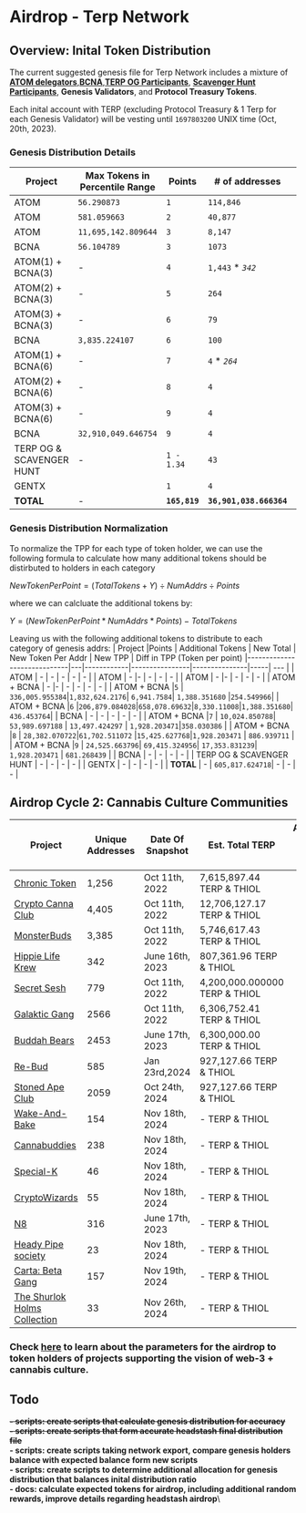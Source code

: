 # Airdrop - Terp Network
## Overview: Inital Token Distribution
The current suggested genesis file for Terp Network includes a mixture of [**ATOM delegators**](./interchain/gaia.csv),[**BCNA**](./interchain/bcna_delegators.csv),[**TERP OG Participants**](./points/terp-og.md), [**Scavenger Hunt Participants**](./points/scavenger-hunt.md), **Genesis Validators**, and **Protocol Treasury Tokens**.

Each inital account with TERP (excluding Protocol Treasury & 1 Terp for each Genesis Validator) will be vesting until `1697803200` UNIX time (Oct, 20th, 2023).


### Genesis Distribution Details
| Project | Max Tokens in Percentile Range | Points     | # of addresses | Total Tokens (TERP & THIOL)  | TPP (Token per point) | Tokens 
|-----------------------|------|------------|----------------|---------------|-----| --- |
| ATOM  |   `56.290873` | `1`  | `114,846`  | `13,276,409.490870` | `115.601845` | `115.601845` |
| ATOM  |   `581.059663`| `2`  | `40,877`   | `9,450,913.236130`  | `115.601845` | `231.203690` |
| ATOM  |`11,695,142.809644`|`3`| `8,147` | `2,825,424.701792`    | `115.601845` | `346.805536` |
| BCNA  | `56.104789`   | `3`  | `1073`      | `5,834,764.634094` | `1,812.601626`|  `5,437.804878` | 
| ATOM(1) + BCNA(3)    |  -      | `4`| `1,443` * *`342`*| `8,013,565.901289`  | `1,388.351680` | `5,553.40672` |
| ATOM(2) + BCNA(3)    | -      | `5`| `264`| `1,496,618.262216`  | `1,133.8017138` |`5,669.008569` |
| ATOM(3) + BCNA(3)    | -     | `6`          | `79`             | `451,199.612292`    | `951.897916` |`5,784.610414` |
| BCNA | `3,835.224107`| `6`          | `100`            | `1,087,560.976`     | `1,812.601626` | `10,875.609760` |
| ATOM(1) + BCNA(6)  | -        | `7`          | `4`  * *`264`*             | `43,964.846400`     | `1,570.173085` | -|
| ATOM(2) + BCNA(6)  | -        | `8`          | `4`              | `33,320.440350`     | `1,041.263760` | - |
| ATOM(3) + BCNA(6) | -           | `9`          | `4`              | `44,889.661160`     | `1,246.935032` | - |
| BCNA   |`32,910,049.646754` | `9`          | `4`              | `65,253.658520`     | `1,812.601625` | - |
| TERP OG & SCAVENGER HUNT | -  | `1 - 1.34`   | `43`             | `111,913.879345`    | ~`2,263.172484` | - |
| GENTX         |              | `1`          | `4`              | `4`                 | `1` | - |
| **TOTAL**                   | -          |  **`165,819`**     | **`36,901,038.666364`** | - | - | -| 

### Genesis Distribution Normalization
To normalize the TPP for each type of token holder, we can use the following formula to calculate how many additional tokens should be distirbuted to holders in each category 

$NewTokenPerPoint = (TotalTokens + Y) ÷  NumAddrs ÷ Points$

where we can calcluate the additional tokens by:

$Y = (NewTokenPerPoint * NumAddrs * Points) - TotalTokens$


Leaving us with the following additional tokens to distribute to each category of genesis addrs:
| Project                  |Points   | Additional Tokens  | New Total | New Token Per Addr  | New TPP | Diff in TPP (Token per point)
|-----------------------------|---|------------|----------------|---------------|-----| --- |
| ATOM                      | -  | -        | -      | - | - |
| ATOM                      | -  |-        | -       | - | - |
| ATOM                      | -  |-        | -         | - | - |
| ATOM + BCNA               | -  |-        | -       | -  | - | - |
| ATOM + BCNA               |`5` | `336,005.955384`|`1,832,624.2176`| `6,941.7584`| `1,388.351680` |`254.549966`|
| ATOM + BCNA               |`6` |`206,879.084028`|`658,078.69632`|`8,330.11008`|`1,388.351680`| `436.453764`|
| BCNA                      | -  | - | - | - | - |
| ATOM + BCNA               |`7` | `10,024.850788`| `53,989.697188` | `13,497.424297` | `1,928.203471`|`358.030386` |
| ATOM + BCNA               |`8` | `28,382.070722`|`61,702.511072` |`15,425.627768`|`1,928.203471` | `886.939711` |
| ATOM + BCNA               |`9` | `24,525.663796`| `69,415.324956`| `17,353.831239`| `1,928.203471` | `681.268439` |
| BCNA                      | -  | - | -   | - | 
| TERP OG & SCAVENGER HUNT  | -  | - | -  | - | 
| GENTX                     | -  | - | - | - |
| **TOTAL**                 | -  | `605,817.624718`| - | - | - |


## Airdrop Cycle 2: Cannabis Culture Communities 



| Project                                           | Unique Addresses  | Date Of Snapshot   | Est. Total TERP | Average Token Per Point |
|---------------------------------------------------|-------------------|-------------------|-------------------| -------------------| 
| [Chronic Token](./headstash/communities/chronic-token/cht.csv)        | 1,256             | Oct 11th, 2022    | 7,615,897.44 TERP & THIOL |
| [Crypto Canna Club](./headstash/communities/crypto-canna-club/ccc.csv)| 4,405             | Oct 11th, 2022    | 12,706,127.17 TERP & THIOL |
| [MonsterBuds](./headstash/communities/monster-buds/the-buds.csv)      | 3,385             | Oct 11th, 2022    | 5,746,617.43  TERP & THIOL |
| [Hippie Life Krew](./headstash/communities/hippie-life-krew/hlk.csv)  | 342               | June 16th, 2023   | 807,361.96  TERP & THIOL |
| [Secret Sesh](./headstash/communities/secret-sesh/sesh.csv)           | 779               | Oct 11th, 2022    | 4,200,000.000000  TERP & THIOL |
| [Galaktic Gang](./headstash/communities/galacktic-gang/gg.csv)        | 2566              | Oct 11th, 2022    | 6,306,752.41  TERP & THIOL |
| [Buddah Bears](./headstash/communities/buddah-bears/bb.csv)           | 2453              | June 17th, 2023   | 6,300,000.00  TERP & THIOL |
| [Re-Bud](./headstash/communities/rebud/rebud.csv)                     | 585               | Jan 23rd,2024     | 927,127.66  TERP & THIOL |
| [Stoned Ape Club](./headstash/communities/stoned-ape-club/sac.csv)    | 2059              | Oct 24th, 2024    | 927,127.66  TERP & THIOL |
| [Wake-And-Bake](./headstash/communities/wake-and-bake/wab.csv)        | 154               | Nov 18th, 2024     | -  TERP & THIOL |
| [Cannabuddies](./headstash/communities/cannabuddies/cb.csv)           | 238               | Nov 18th, 2024     | -  TERP & THIOL |
| [Special-K](./headstash/communities/special-k/cb.csv)                 | 46                | Nov 18th, 2024     | -  TERP & THIOL |
| [CryptoWizards](./headstash/communities/cryptowizards/cb.csv)         | 55                | Nov 18th, 2024     | -  TERP & THIOL |
| [N8](./headstash/communities/n8/cb.csv)                               | 316               | June 17th, 2023    | -  TERP & THIOL |
| [Heady Pipe society](./headstash/communities/heady-pipe-society/cb.csv)| 23               | Nov 18th, 2024     | -  TERP & THIOL |
| [Carta: Beta Gang](./headstash/communities/carta-beta-gang/cb.csv)    | 157 | Nov 19th, 2024  | -  TERP & THIOL |
| [The Shurlok Holms Collection](./headstash/communities/shurlok/shurlok.csv)| 33 | Nov 26th, 2024  | -  TERP & THIOL |

### Check [here](./headstash/README.md) to learn about the parameters for the airdrop to token holders of projects supporting the vision of web-3 + cannabis culture.


## Todo
__~~- scripts: create scripts that calculate genesis distribution for accuracy~~__\
__~~- scripts: create scripts that form accurate headstash final distribution file~~__\
__- scripts: create scripts taking network export, compare genesis holders balance with expected balance form new scripts__\
__- scripts: create scripts to determine additional allocation for genesis distribution that balances inital distribution ratio__\
__- docs: calculate expected tokens for airdrop, including additional random rewards, improve details regarding headstash airdrop__\
